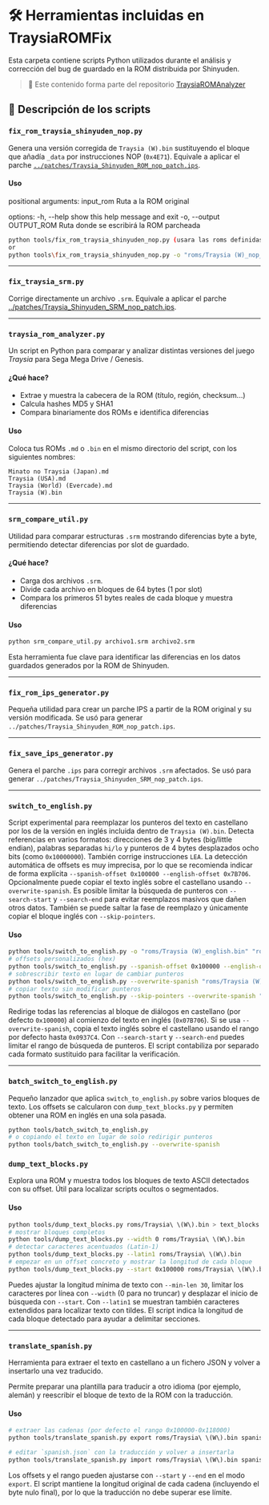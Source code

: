 # 🛠️ Herramientas incluidas en TraysiaROMFix

Esta carpeta contiene scripts Python utilizados durante el análisis y corrección del bug de guardado en la ROM distribuida por Shinyuden.

> 🔗 Este contenido forma parte del repositorio [TraysiaROMAnalyzer](https://github.com/arcanbytes/TraysiaROMAnalyzer)

## 📄 Descripción de los scripts

### `fix_rom_traysia_shinyuden_nop.py`
Genera una versión corregida de `Traysia (W).bin` sustituyendo el bloque que añadía `_data` por instrucciones NOP (`0x4E71`). Equivale a aplicar el parche [`../patches/Traysia_Shinyuden_ROM_nop_patch.ips`](../patches/Traysia_Shinyuden_ROM_nop_patch.ips).

#### Uso

positional arguments:
  input_rom             Ruta a la ROM original

options:
  -h, --help            show this help message and exit
  -o, --output OUTPUT_ROM
                        Ruta donde se escribirá la ROM parcheada

```bash
python tools/fix_rom_traysia_shinyuden_nop.py (usara las roms definidas por defecto de la carpeta roms)
or
python tools\fix_rom_traysia_shinyuden_nop.py -o "roms/Traysia (W)_nop_patch.bin" "roms/Traysia (W).bin" 
```


---

### `fix_traysia_srm.py`
Corrige directamente un archivo `.srm`. Equivale a aplicar el parche [../patches/Traysia_Shinyuden_SRM_nop_patch.ips](../patches/Traysia_Shinyuden_SRM_nop_patch.ips).

---

### `traysia_rom_analyzer.py`

Un script en Python para comparar y analizar distintas versiones del juego *Traysia* para Sega Mega Drive / Genesis. 

#### ¿Qué hace?
- Extrae y muestra la cabecera de la ROM (título, región, checksum...)
- Calcula hashes MD5 y SHA1
- Compara binariamente dos ROMs e identifica diferencias

#### Uso
Coloca tus ROMs `.md` o `.bin` en el mismo directorio del script, con los siguientes nombres:
```
Minato no Traysia (Japan).md
Traysia (USA).md
Traysia (World) (Evercade).md
Traysia (W).bin
```
---

### `srm_compare_util.py`

Utilidad para comparar estructuras `.srm` mostrando diferencias byte a byte, permitiendo detectar diferencias por slot de guardado.

#### ¿Qué hace?
- Carga dos archivos `.srm`. 
- Divide cada archivo en bloques de 64 bytes (1 por slot)
- Compara los primeros 51 bytes reales de cada bloque y muestra diferencias

#### Uso
```bash
python srm_compare_util.py archivo1.srm archivo2.srm
```

Esta herramienta fue clave para identificar las diferencias en los datos guardados generados por la ROM de Shinyuden.

---

### `fix_rom_ips_generator.py`
Pequeña utilidad para crear un parche IPS a partir de la ROM original y su versión modificada. Se usó para generar `../patches/Traysia_Shinyuden_ROM_nop_patch.ips`.

---

### `fix_save_ips_generator.py`
Genera el parche `.ips` para corregir archivos `.srm` afectados. Se usó para generar `../patches/Traysia_Shinyuden_SRM_nop_patch.ips`.

---

### `switch_to_english.py`

Script experimental para reemplazar los punteros del texto en castellano por los de la versión en inglés incluida dentro de `Traysia (W).bin`.
Detecta referencias en varios formatos: direcciones de 3 y 4 bytes (big/little endian), palabras separadas `hi/lo` y punteros de 4 bytes desplazados ocho bits (como `0x10000000`). También corrige instrucciones `LEA`.
La detección automática de offsets es muy imprecisa, por lo que se recomienda indicar de forma explícita `--spanish-offset 0x100000 --english-offset 0x7B706`.
Opcionalmente puede copiar el texto inglés sobre el castellano usando `--overwrite-spanish`.
Es posible limitar la búsqueda de punteros con `--search-start` y `--search-end` para evitar reemplazos masivos que dañen otros datos. También se puede saltar la fase de reemplazo y únicamente copiar el bloque inglés con `--skip-pointers`.

#### Uso

```bash
python tools/switch_to_english.py -o "roms/Traysia (W)_english.bin" "roms/Traysia (W).bin"
# offsets personalizados (hex)
python tools/switch_to_english.py --spanish-offset 0x100000 --english-offset 0x7B706 "roms/Traysia (W).bin"
# sobrescribir texto en lugar de cambiar punteros
python tools/switch_to_english.py --overwrite-spanish "roms/Traysia (W).bin"
# copiar texto sin modificar punteros
python tools/switch_to_english.py --skip-pointers --overwrite-spanish "roms/Traysia (W).bin"
```

Redirige todas las referencias al bloque de diálogos en castellano (por defecto `0x100000`) al comienzo del texto en inglés (`0x07B706`). Si se usa `--overwrite-spanish`, copia el texto inglés sobre el castellano usando el rango por defecto hasta `0x0937C4`. Con `--search-start` y `--search-end` puedes limitar el rango de búsqueda de punteros. El script contabiliza por separado cada formato sustituido para facilitar la verificación.

---

### `batch_switch_to_english.py`

Pequeño lanzador que aplica `switch_to_english.py` sobre varios bloques de texto.
Los offsets se calcularon con `dump_text_blocks.py` y permiten obtener una ROM en inglés en una sola pasada.

```bash
python tools/batch_switch_to_english.py
# o copiando el texto en lugar de solo redirigir punteros
python tools/batch_switch_to_english.py --overwrite-spanish
```

### `dump_text_blocks.py`

Explora una ROM y muestra todos los bloques de texto ASCII detectados con su offset.
Útil para localizar scripts ocultos o segmentados.

#### Uso
```bash
python tools/dump_text_blocks.py roms/Traysia\ \(W\).bin > text_blocks.txt
# mostrar bloques completos
python tools/dump_text_blocks.py --width 0 roms/Traysia\ \(W\).bin
# detectar caracteres acentuados (Latin-1)
python tools/dump_text_blocks.py --latin1 roms/Traysia\ \(W\).bin
# empezar en un offset concreto y mostrar la longitud de cada bloque
python tools/dump_text_blocks.py --start 0x100000 roms/Traysia\ \(W\).bin
```
Puedes ajustar la longitud mínima de texto con `--min-len 30`, limitar los caracteres por línea con `--width` (0 para no truncar) y desplazar el inicio de búsqueda con `--start`. Con `--latin1` se muestran también caracteres extendidos para localizar texto con tildes. El script indica la longitud de cada bloque detectado para ayudar a delimitar secciones.

---

### `translate_spanish.py`

Herramienta para extraer el texto en castellano a un fichero JSON y volver a insertarlo una vez traducido.

Permite preparar una plantilla para traducir a otro idioma (por ejemplo, alemán) y reescribir el bloque de texto de la ROM con la traducción.

#### Uso

```bash
# extraer las cadenas (por defecto el rango 0x100000-0x118000)
python tools/translate_spanish.py export roms/Traysia\ \(W\).bin spanish.json

# editar `spanish.json` con la traducción y volver a insertarla
python tools/translate_spanish.py import roms/Traysia\ \(W\).bin spanish.json roms/Traysia\ \(W\)_de.bin
```

Los offsets y el rango pueden ajustarse con `--start` y `--end` en el modo `export`. El script mantiene la longitud original de cada cadena (incluyendo el byte nulo final), por lo que la traducción no debe superar ese límite.

